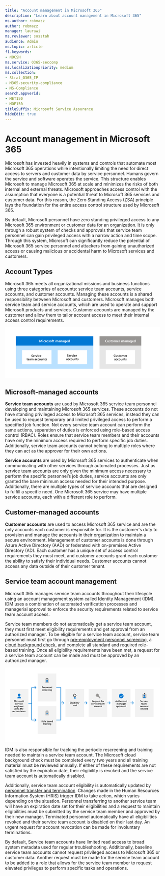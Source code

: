 ```yaml
---
title: "Account management in Microsoft 365"
description: "Learn about account management in Microsoft 365"
ms.author: robmazz
author: robmazz
manager: laurawi
ms.reviewer: sosstah
audience: Admin
ms.topic: article
f1.keywords:
- NOCSH
ms.service: O365-seccomp
ms.localizationpriority: medium
ms.collection:
- Strat_O365_IP
- M365-security-compliance
- MS-Compliance
search.appverid:
- MET150
- MOE150
titleSuffix: Microsoft Service Assurance
hideEdit: true
---
```


# Account management in Microsoft 365

Microsoft has invested heavily in systems and controls that automate most Microsoft 365 operations while intentionally limiting the need for direct access to servers and customer data by service personnel. Humans govern the service and software operates the service. This structure enables Microsoft to manage Microsoft 365 at scale and minimizes the risks of both internal and external threats. Microsoft approaches access control with the assumption that everyone is a potential threat to Microsoft 365 services and customer data. For this reason, the Zero Standing Access (ZSA) principle lays the foundation for the entire access control structure used by Microsoft 365.

By default, Microsoft personnel have zero standing privileged access to any Microsoft 365 environment or customer data for an organization. It is only through a robust system of checks and approvals that service team personnel can gain privileged access with a narrow action and time scope. Through this system, Microsoft can significantly reduce the potential of Microsoft 365 service personnel and attackers from gaining unauthorized access or causing malicious or accidental harm to Microsoft services and customers.

## Account Types

Microsoft 365 meets all organizational missions and business functions using three categories of accounts: service team accounts, service accounts, and customer accounts. Managing these accounts is a shared responsibility between Microsoft and customers. Microsoft manages both service team and service accounts, which are used to operate and support Microsoft products and services. Customer accounts are managed by the customer and allow them to tailor account access to meet their internal access control requirements.

![Shared responsibility for accounts](../media/assurance-shared-responsibility-for-accounts.png)

## Microsoft-managed accounts

**Service team accounts** are used by Microsoft 365 service team personnel developing and maintaining Microsoft 365 services. These accounts do not have standing privileged access to Microsoft 365 services, instead they can be used to request temporary and limited privileged access to perform a specified job function. Not every service team account can perform the same actions, separation of duties is enforced using role-based access control (RBAC). Roles ensure that service team members and their accounts have only the minimum access required to perform specific job duties. Additionally, service team accounts cannot belong to multiple roles where they can act as the approver for their own actions.

**Service accounts** are used by Microsoft 365 services to authenticate when communicating with other services through automated processes. Just as service team accounts are only given the minimum access necessary to perform the specific personnel’s job duties, service accounts are only granted the bare minimum access needed for their intended purpose. Additionally, there are multiple types of service accounts that are designed to fulfill a specific need. One Microsoft 365 service may have multiple service accounts, each with a different role to perform.

## Customer-managed accounts

**Customer accounts** are used to access Microsoft 365 service and are the only accounts each customer is responsible for. It is the customer's duty to provision and manage the accounts in their organization to maintain a secure environment. Management of customer accounts is done through Azure Active Directory (AAD) or federated with on-premises Active Directory (AD). Each customer has a unique set of access control requirements they must meet, and customer accounts grant each customer the ability to satisfy their individual needs. Customer accounts cannot access any data outside of their customer tenant.

## Service team account management

Microsoft 365 manages service team accounts throughout their lifecycle using an account management system called Identity Management (IDM). IDM uses a combination of automated verification processes and managerial approval to enforce the security requirements related to service team account access.

Service team members do not automatically get a service team account, they must first meet eligibility requirements and get approval from an authorized manager. To be eligible for a service team account, service team personnel must first go through [pre-employment personnel screening](assurance-pre-employment-screening.md), a [cloud background check](assurance-cloud-background-check.md), and complete all standard and required role-based training. Once all eligibility requirements have been met, a request for a service team account can be made and must be approved by an authorized manager.

![Personnel screening process](../media/assurance-personnel-screening-process.png)

IDM is also responsible for tracking the periodic rescreening and training needed to maintain a service team account. The Microsoft cloud background check must be completed every two years and all training material must be reviewed annually. If either of these requirements are not satisfied by the expiration date, their eligibility is revoked and the service team account is automatically disabled.

Additionally, service team account eligibility is automatically updated by [personnel transfer and termination](assurance-employee-transfer-termination.md). Changes made in the Human Resources Information System (HRIS) trigger IDM to take action, which varies depending on the situation. Personnel transferring to another service team will have an expiration date set for their eligibilities and a request to maintain eligibilities must be submitted by the service team member and approved by their new manager. Terminated personnel automatically have all eligibilities revoked and their service team account is disabled on their last day. An urgent request for account revocation can be made for involuntary terminations.

By default, Service team accounts have limited read access to broad system metadata used for regular troubleshooting. Additionally, baseline service team accounts cannot request privileged access to Microsoft 365 or customer data. Another request must be made for the service team account to be added to a role that allows for the service team member to request elevated privileges to perform specific tasks and operations.
